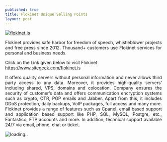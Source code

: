 ```yaml
---
published: true
title: Flokinet Unique Selling Points
layout: post
---
```

<p style="text-align: justify;"><a href="https://www.sitegeek.com/flokinet.is" target="_blank"><img src="https://ananovareviews.files.wordpress.com/2016/09/flokinet-is.jpg" alt="flokinet.is"/></a></p>
<p style="text-align: justify;">Flokinet provides safe harbor for freedom of speech, whistleblower projects and free press since 2012. Thousand+ customers use Flokinet services for personal and business needs.</p>

Click on the Link given below to visit Flokinet
<a href="https://www.sitegeek.com/flokinet.is"/>https://www.sitegeek.com/flokinet.is</a>


<p style="text-align: justify;">It offers quality servers without personal information and never allows third party access to any data. Moreover, it provides high-quality servers’ including shared, VPS, domains and colocation. Company ensures the security of customer’s data and offers communication encryption systems such as crypto, OTR, PGP emails and Jabber. Apart from this, it includes DDoS protection, daily backups, VoIP packages, full access and many more. Flokinet provides a range of features such as Cpanel, email based support and application based support like PHP, SQL, MySQL, Postgre, etc., Fantastico, FTP accounts and more. In addition, technical support available 24/7 via email, phone, chat or ticket. </p>

<script type='text/javascript'  src ='https://www.sitegeek.com/company-visit/product_widget.jsp?first=133869&second=service'></script><div id='sitegeek_cmp_service_133869' style='width: auto;'><img src='https://www.sitegeek.com/img/loader.gif' alt='loading..'></div>
